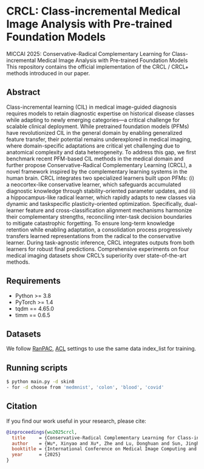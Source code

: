 # CRCL: Class-incremental Medical Image Analysis with Pre-trained Foundation Models
MICCAI 2025: Conservative-Radical Complementary Learning for Class-incremental Medical Image Analysis with Pre-trained Foundation Models
This repository contains the official implementation of the CRCL / CRCL+ methods introduced in our paper.

## Abstract 
Class-incremental learning (CIL) in medical image-guided diagnosis requires models to retain diagnostic expertise on historical disease classes while adapting to newly emerging categories—a critical challenge for scalable clinical deployment. While pretrained foundation models (PFMs) have revolutionized CIL in the general domain by enabling generalized feature transfer, their potential remains underexplored in medical imaging, where domain-specific adaptations are critical yet challenging due to anatomical complexity and data heterogeneity. To address this gap, we first benchmark recent PFM-based CIL methods in the medical domain and further propose Conservative-Radical Complementary Learning (CRCL), a novel framework inspired by the complementary learning systems in the human brain. CRCL integrates two specialized learners built upon PFMs: (i) a neocortex-like conservative learner, which safeguards accumulated diagnostic knowledge through stability-oriented parameter updates, and (ii) a hippocampus-like radical learner, which rapidly adapts to new classes via dynamic and taskspecific plasticity-oriented optimization. Specifically, dual-learner feature and cross-classification alignment mechanisms harmonize their complementary strengths, reconciling inter-task decision boundaries to mitigate catastrophic forgetting. To ensure long-term knowledge retention while enabling adaptation, a consolidation process progressively transfers learned representations from the radical to the conservative learner. During task-agnostic inference, CRCL integrates outputs from both learners for robust final predictions. Comprehensive experiments on four medical imaging datasets show CRCL’s superiority over state-of-the-art methods.

## Requirements
- Python >= 3.8  
- PyTorch >= 1.4 
- tqdm == 4.65.0
- timm == 0.6.5

## Datasets
We follow [RanPAC](https://github.com/McDonnell-Research-Lab/RanPAC/tree/main), [ACL](https://github.com/GiantJun/CL_Pytorch/tree/main) settings to use the same data index_list for training.

## Running scripts
```bash
$ python main.py -d skin8
- for -d choose from 'medmnist', 'colon', 'blood', 'covid'
```

## Citation 
If you find our work useful in your research, please cite:
```bibtex
@inproceedings{wu2025crcl,
  title     = {Conservative-Radical Complementary Learning for Class-incremental Medical Image Analysis with Pre-trained Foundation Models},
  author    = {Wu*, Xinyao and Xu*, Zhe and Lu, Donghuan and Sun, Jinghan and Liu, Hong and Shakil, Sadia and Ma, Jiawei and Zheng, Yefeng and Tong, Raymond},
  booktitle = {International Conference on Medical Image Computing and Computer-Assisted Intervention (MICCAI)},
  year      = {2025}
}
```
